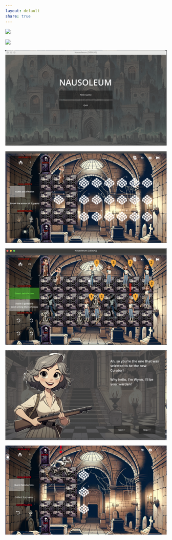 ```yaml
---
layout: default
share: true
---
```

  
![](Attachments/naus-2.gif)  
  
![](Attachments/naus-one.gif)  
  
![](Attachments/Screenshot%202024-09-15%20at%203.23.00%20PM.png)  
  
![](Attachments/Screenshot%202024-09-15%20at%203.23.09%20PM.png)  
  
![](Attachments/Screenshot%202024-09-17%20at%2011.20.40%20PM.png)  
  
![](Attachments/Screenshot%202024-09-20%20at%203.33.21%20PM.png)  
  
![](Attachments/Screenshot%202024-09-20%20at%203.35.06%20PM.png)  
